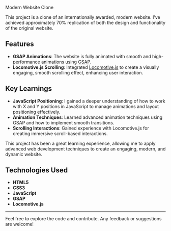 


 Modern Website Clone

This project is a clone of an internationally awarded, modern website. I’ve achieved approximately 70% replication of both the design and functionality of the original website.

## Features

- **GSAP Animations**: The website is fully animated with smooth and high-performance animations using [GSAP](https://greensock.com/gsap/).
- **Locomotive.js Scrolling**: Integrated [Locomotive.js](https://github.com/locomotivemtl/locomotive-scroll) to create a visually engaging, smooth scrolling effect, enhancing user interaction.

## Key Learnings

- **JavaScript Positioning**: I gained a deeper understanding of how to work with X and Y positions in JavaScript to manage animations and layout positioning effectively.
- **Animation Techniques**: Learned advanced animation techniques using GSAP and how to implement smooth transitions.
- **Scrolling Interactions**: Gained experience with Locomotive.js for creating immersive scroll-based interactions.

This project has been a great learning experience, allowing me to apply advanced web development techniques to create an engaging, modern, and dynamic website.

## Technologies Used

- **HTML5** 
- **CSS3** 
- **JavaScript**
- **GSAP**
- **Locomotive.js**
  

---

Feel free to explore the code and contribute. Any feedback or suggestions are welcome!
